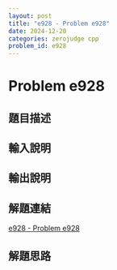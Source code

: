 ```yaml
---
layout: post
title: "e928 - Problem e928"
date: 2024-12-20
categories: zerojudge cpp
problem_id: e928
---
```


# Problem e928

## 題目描述



## 輸入說明



## 輸出說明



## 解題連結

[e928 - Problem e928](https://zerojudge.tw/ShowProblem?problemid=e928)

## 解題思路

